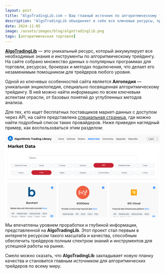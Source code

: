 ```yaml
---
layout: post
title: "AlgoTradingLib.com — Ваш главный источник по алгоритмическому трейдингу"
description: "AlgoTradingLib объединяет в себе все ключевые ресурсы, программы, брокеров и способы подключения, а также предлагает уникальную алгопедию для трейдеров."
date: 2024-11-05
image: /assets/images/blog/algotradinglib.png
tags: [алгоритмическая торговля]
---
```


**[AlgoTradingLib](https://algotradinglib.com/en/)** — это уникальный ресурс, который аккумулирует все необходимые знания и инструменты по алгоритмическому трейдингу. На сайте собрано множество данных о популярных программах для торговли, ресурсах, брокерах и методах подключения, что делает его незаменимым помощником для трейдеров любого уровня.

Одной из ключевых особенностей сайта является **Алгопедия** — уникальная энциклопедия, специально посвященная алгоритмическому трейдингу. В ней можно найти информацию по всем ключевым аспектам отрасли, от базовых понятий до углубленных методов анализа.

Для тех, кто ищет бесплатных поставщиков маркет-данных с доступом через API, на сайте представлена [специальная страница](https://algotradinglib.com/en/market-data/?filter=API%2CFree), где можно найти подробный список таких провайдеров. Ниже приведен наглядный пример, как воспользоваться этим разделом:

![Скриншот страницы с бесплатными API-поставщиками данных](/assets/images/blog/algotradinglib-market-data-filter.png)

Мы впечатлены уровнем проработки и глубиной информации, представленной на **AlgoTradingLib**. Этот проект стал первым в интернете ресурсом такого масштаба и качества, способным обеспечить трейдеров полным спектром знаний и инструментов для успешной работы на рынке.

Смело можно сказать, что **AlgoTradingLib** закладывает новую планку качества и становится главным источником для алгоритмических трейдеров по всему миру.